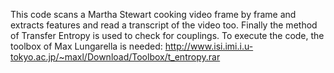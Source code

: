 This code scans a Martha Stewart cooking video frame by frame and extracts features and read a transcript of the video too. Finally the method of Transfer Entropy is used to check for couplings.
To execute the code, the toolbox of Max Lungarella is needed: http://www.isi.imi.i.u-tokyo.ac.jp/~maxl/Download/Toolbox/t_entropy.rar
